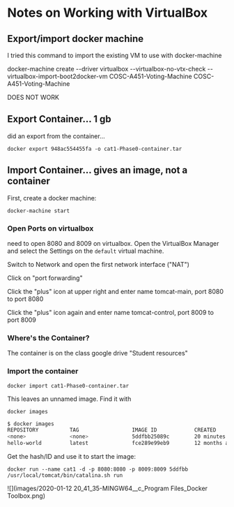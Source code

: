 # Notes on Working with VirtualBox

## Export/import docker machine

I tried this command to import the existing VM to use with docker-machine

docker-machine create --driver virtualbox --virtualbox-no-vtx-check --virtualbox-import-boot2docker-vm COSC-A451-Voting-Machine COSC-A451-Voting-Machine

DOES NOT WORK

## Export Container... 1 gb

did an export from the container...

`docker export 948ac554455fa -o cat1-Phase0-container.tar`

## Import Container... gives an image, not a container

First, create a docker machine:

`docker-machine start`

### Open Ports on virtualbox

need to open 8080 and 8009 on virtualbox.  Open the VirtualBox Manager and select the Settings on the `default` virtual machine.

Switch to Network and open the first network interface ("NAT")

Click on "port forwarding"

Click the "plus" icon at upper right and enter name tomcat-main, port 8080 to port 8080

Click the "plus" icon again and enter name tomcat-control, port 8009 to port 8009

### Where's the Container?

The container is on the class google drive "Student resources"

### Import the container

`docker import cat1-Phase0-container.tar`

This leaves an unnamed image.  Find it with 

`docker images`

```bash
$ docker images
REPOSITORY          TAG                 IMAGE ID            CREATED             SIZE
<none>              <none>              5ddfbb25089c        20 minutes ago      1GB
hello-world         latest              fce289e99eb9        12 months ago       1.84kB

```

Get the hash/ID and use it to start the image:

`docker run --name cat1 -d -p 8080:8080 -p 8009:8009 5ddfbb /usr/local/tomcat/bin/catalina.sh run `

![](images/2020-01-12 20_41_35-MINGW64__c_Program Files_Docker Toolbox.png)